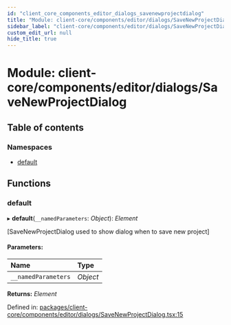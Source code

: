 ```yaml
---
id: "client_core_components_editor_dialogs_savenewprojectdialog"
title: "Module: client-core/components/editor/dialogs/SaveNewProjectDialog"
sidebar_label: "client-core/components/editor/dialogs/SaveNewProjectDialog"
custom_edit_url: null
hide_title: true
---
```


# Module: client-core/components/editor/dialogs/SaveNewProjectDialog

## Table of contents

### Namespaces

- [default](client_core_components_editor_dialogs_savenewprojectdialog.default.md)

## Functions

### default

▸ **default**(`__namedParameters`: *Object*): *Element*

[SaveNewProjectDialog used to show dialog when to save new project]

#### Parameters:

Name | Type |
:------ | :------ |
`__namedParameters` | *Object* |

**Returns:** *Element*

Defined in: [packages/client-core/components/editor/dialogs/SaveNewProjectDialog.tsx:15](https://github.com/xr3ngine/xr3ngine/blob/5a0f83ed8/packages/client-core/components/editor/dialogs/SaveNewProjectDialog.tsx#L15)
